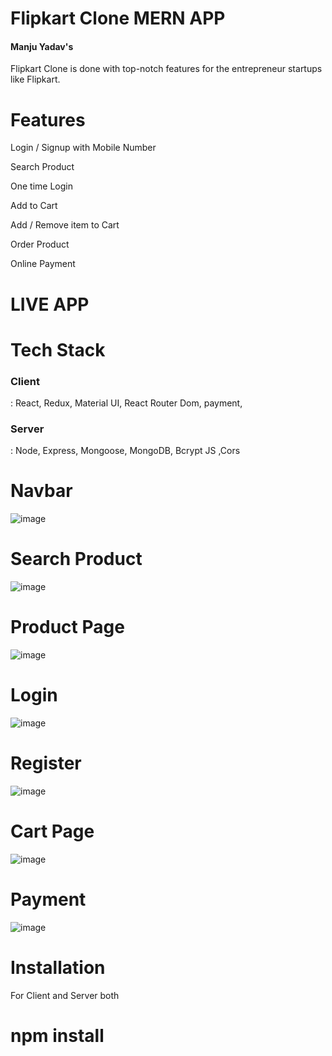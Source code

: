 <h1>Flipkart Clone MERN APP</h1>

<h4>Manju Yadav's</h4> Flipkart Clone is done with top-notch features for the entrepreneur startups like Flipkart.

<h1>Features</h1>

<p>Login / Signup with Mobile Number</p>
<p>Search Product  </p>
<p>One time Login </p>
<p>Add to Cart</p>
<p>Add / Remove item to Cart</p>
<p>Order Product</p>
<p>Online Payment</p>


<h1>LIVE APP</h1>

<h1>Tech Stack</h1>

<h3>Client</h3> :   React, Redux, Material UI,  React Router Dom, payment,

<h3>Server</h3> :  Node, Express, Mongoose, MongoDB,  Bcrypt JS ,Cors

<h1>Navbar </h1>

![image](https://github.com/manju145/Flipcard/assets/110039298/b9222b0b-006a-4343-a9b4-e87e563db12c)

<h1>Search Product </h1>

![image](https://github.com/manju145/Flipcard/assets/110039298/71fffba1-1988-4d84-9eb7-283be4dfdb24)

<h1>Product Page </h1>

![image](https://github.com/manju145/Flipcard/assets/110039298/e059e1eb-ec1f-4e67-aa04-32254ebae35a)

<h1>Login </h1>

![image](https://github.com/manju145/Flipcard/assets/110039298/7f16f203-047b-42a1-82c5-771d367f517a)

<h1>Register </h1>

![image](https://github.com/manju145/Flipcard/assets/110039298/9c21319a-4098-46b2-9215-5905f2c2094f)


<h1>Cart Page </h1>

![image](https://github.com/manju145/Flipcard/assets/110039298/f792b2c5-aee9-4ebd-8a7c-c827f82108a5)

<h1>Payment  </h1>

![image](https://github.com/manju145/Flipcard/assets/110039298/fa72fe6d-cbf9-477a-bfb4-b5c3455f11c3)


<h1>Installation </h1>
For Client and Server both
 <h1> npm install</h1>




